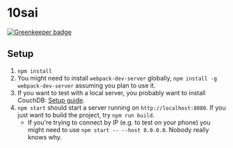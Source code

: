 10sai
=====

[![Greenkeeper badge](https://badges.greenkeeper.io/birtles/10sai.svg)](https://greenkeeper.io/)

Setup
-----

1. `npm install`
1. You might need to install `webpack-dev-server` globally, `npm install -g
   webpack-dev-server` assuming you plan to use it.
1. If you want to test with a local server, you probably want to install
   CouchDB: [Setup guide](https://pouchdb.com/guides/setup-couchdb.html).
1. `npm start` should start a server running on `http://localhost:8080`.
   If you just want to build the project, try `npm run build`.
   * If you're trying to connect by IP (e.g. to test on your phone) you might
     need to use `npm start -- --host 0.0.0.0`. Nobody really knows why.
